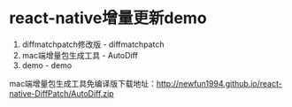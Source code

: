 # react-native增量更新demo
1. diffmatchpatch修改版 - diffmatchpatch
2. mac端增量包生成工具 - AutoDiff
3. demo - demo

mac端增量包生成工具免编译版下载地址：<http://newfun1994.github.io/react-native-DiffPatch/AutoDiff.zip>